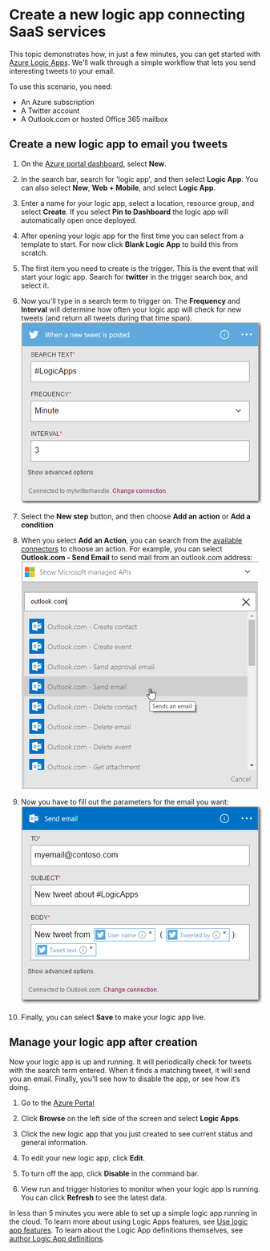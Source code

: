 <properties
	pageTitle="Create a Logic App | Microsoft Azure"
	description="Learn how to create a Logic App connecting SaaS services"
	authors="jeffhollan"
	manager="dwrede"
	editor=""
	services="logic-apps"
	documentationCenter=""/>

<tags
	ms.service="logic-apps"
	ms.workload="na"
	ms.tgt_pltfrm="na"
	ms.devlang="na"
	ms.topic="get-started-article"
	ms.date="10/18/2016"
	ms.author="jehollan"/>

# Create a new logic app connecting SaaS services

This topic demonstrates how, in just a few minutes, you can get started with [Azure Logic Apps](app-service-logic-what-are-logic-apps.md). We'll walk through a simple workflow that lets you send interesting tweets to your email.

To use this scenario, you need:

- An Azure subscription
- A Twitter account
- A Outlook.com or hosted Office 365 mailbox

## Create a new logic app to email you tweets

1. On the [Azure portal dashboard](https://portal.azure.com), select **New**. 
2. In the search bar, search for 'logic app', and then select **Logic App**. You can also select **New**, **Web + Mobile**, and select **Logic App**. 
3. Enter a name for your logic app, select a location, resource group, and select **Create**.  If you select **Pin to Dashboard** the logic app will automatically open once deployed.  
4. After opening your logic app for the first time you can select from a template to start.  For now click **Blank Logic App** to build this from scratch. 
1. The first item you need to create is the trigger.  This is the event that will start your logic app.  Search for **twitter** in the trigger search box, and select it.
7. Now you'll type in a search term to trigger on.  The **Frequency** and **Interval** will determine how often your logic app will check for new tweets (and return all tweets during that time span).
	![Twitter search](./media/app-service-logic-create-a-logic-app/twittersearch.png)

5. Select the **New step** button, and then choose **Add an action** or **Add a condition**
6. When you select **Add an Action**, you can search from the [available connectors](../connectors/apis-list.md) to choose an action. For example, you can select **Outlook.com - Send Email** to send mail from an outlook.com address:  
	![Actions](./media/app-service-logic-create-a-logic-app/actions.png)

7. Now you have to fill out the parameters for the email you want:
	![Parameters](./media/app-service-logic-create-a-logic-app/parameters.png)

8. Finally, you can select **Save** to make your logic app live.

## Manage your logic app after creation

Now your logic app is up and running. It will periodically check for tweets with the search term entered. When it finds a matching tweet, it will send you an email. Finally, you'll see how to disable the app, or see how it’s doing.

1. Go to the [Azure Portal](https://portal.azure.com)

1. Click **Browse** on the left side of the screen and select **Logic Apps**.

2. Click the new logic app that you just created to see current status and general information.

3. To edit your new logic app, click **Edit**.

5. To turn off the app, click **Disable** in the command bar.

1. View run and trigger histories to monitor when your logic app is running.  You can click **Refresh** to see the latest data.

In less than 5 minutes you were able to set up a simple logic app running in the cloud. To learn more about using Logic Apps features, see [Use logic app features]. To learn about the Logic App definitions themselves, see [author Logic App definitions](app-service-logic-author-definitions.md).

<!-- Shared links -->
[Azure portal]: https://portal.azure.com
[Use logic app features]: app-service-logic-create-a-logic-app.md
